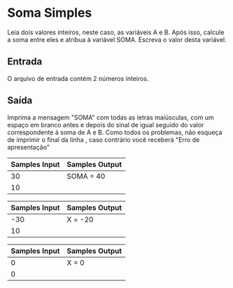 # Soma Simples

Leia dois valores inteiros, neste caso, as variáveis ​​A e B. Após isso, calcule a soma entre eles e atribua à variável SOMA. Escreva o valor desta variável.

## Entrada
O arquivo de entrada contém 2 números inteiros.

## Saída
Imprima a mensagem "SOMA" com todas as letras maiúsculas, com um espaço em branco antes e depois do sinal de igual seguido do valor correspondente à soma de A e B. Como todos os problemas, não esqueça de imprimir o final da linha , caso contrário você receberá "Erro de apresentação"

| Samples Input | Samples Output |
|---------------|----------------|
| 30            | SOMA = 40      |
| 10            |                |

| Samples Input | Samples Output |
|---------------|----------------|
| -30           | X = -20        |
| 10            |                |

| Samples Input | Samples Output |
|---------------|----------------|
| 0             | X = 0          |
| 0             |                |